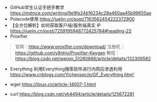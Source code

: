 - GitHub学生认证手把手教学
https://mdnice.com/writing/9e9fe24b16234c28a460aa45b99655ae
- Polacode使用
https://juejin.cn/post/7163562454222372900
- 【全方位解析】如何获取客户端/服务端真实 IP
https://juejin.cn/post/7259195948772425784#heading-22
- Proxifier
> 官网：https://www.proxifier.com/download/
> 注册机：https://github.com/y9nhjy/Proxifier-Keygen
> 教程：https://blog.csdn.net/weixin_51280668/article/details/132309582

- Everything
利用Everything搜索软件进行内网后渗透利用
https://www.cnblogs.com/Yichensec/p/GF_Everything.html‘

- wget
https://linux.cn/article-14007-1.html

- curl
https://blog.csdn.net/yh4494/article/details/125672281